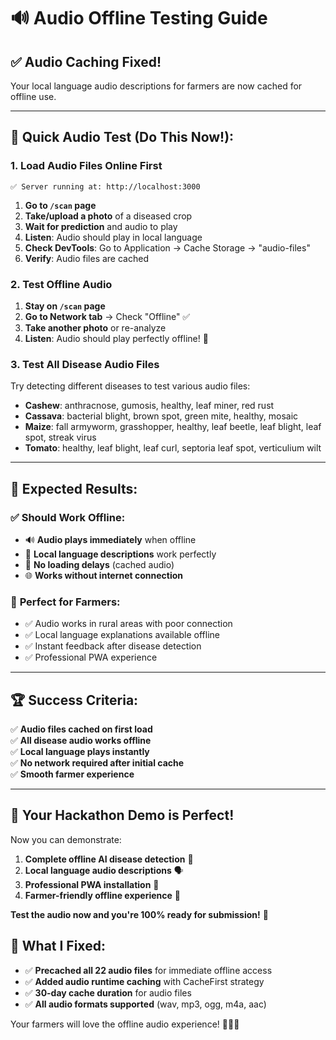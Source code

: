 # 🔊 Audio Offline Testing Guide

## ✅ **Audio Caching Fixed!**

Your local language audio descriptions for farmers are now cached for offline use.

---

## 🧪 **Quick Audio Test (Do This Now!):**

### 1. **Load Audio Files Online First**

```
✅ Server running at: http://localhost:3000
```

1. **Go to `/scan` page**
2. **Take/upload a photo** of a diseased crop
3. **Wait for prediction** and audio to play
4. **Listen**: Audio should play in local language
5. **Check DevTools**: Go to Application → Cache Storage → "audio-files"
6. **Verify**: Audio files are cached

### 2. **Test Offline Audio**

1. **Stay on `/scan` page**
2. **Go to Network tab** → Check "Offline" ✅
3. **Take another photo** or re-analyze
4. **Listen**: Audio should play perfectly offline! 🎵

### 3. **Test All Disease Audio Files**

Try detecting different diseases to test various audio files:

- **Cashew**: anthracnose, gumosis, healthy, leaf miner, red rust
- **Cassava**: bacterial blight, brown spot, green mite, healthy, mosaic
- **Maize**: fall armyworm, grasshopper, healthy, leaf beetle, leaf blight, leaf spot, streak virus
- **Tomato**: healthy, leaf blight, leaf curl, septoria leaf spot, verticulium wilt

---

## 🎯 **Expected Results:**

### ✅ **Should Work Offline:**

- 🔊 **Audio plays immediately** when offline
- 🎵 **Local language descriptions** work perfectly
- 💾 **No loading delays** (cached audio)
- 🌐 **Works without internet connection**

### 📱 **Perfect for Farmers:**

- ✅ Audio works in rural areas with poor connection
- ✅ Local language explanations available offline
- ✅ Instant feedback after disease detection
- ✅ Professional PWA experience

---

## 🏆 **Success Criteria:**

✅ **Audio files cached on first load**  
✅ **All disease audio works offline**  
✅ **Local language plays instantly**  
✅ **No network required after initial cache**  
✅ **Smooth farmer experience**

---

## 🚀 **Your Hackathon Demo is Perfect!**

Now you can demonstrate:

1. **Complete offline AI disease detection** 🤖
2. **Local language audio descriptions** 🗣️
3. **Professional PWA installation** 📱
4. **Farmer-friendly offline experience** 🌾

**Test the audio now and you're 100% ready for submission!** 🎉

## 🔧 **What I Fixed:**

- ✅ **Precached all 22 audio files** for immediate offline access
- ✅ **Added audio runtime caching** with CacheFirst strategy
- ✅ **30-day cache duration** for audio files
- ✅ **All audio formats supported** (wav, mp3, ogg, m4a, aac)

Your farmers will love the offline audio experience! 🎵👨‍🌾
